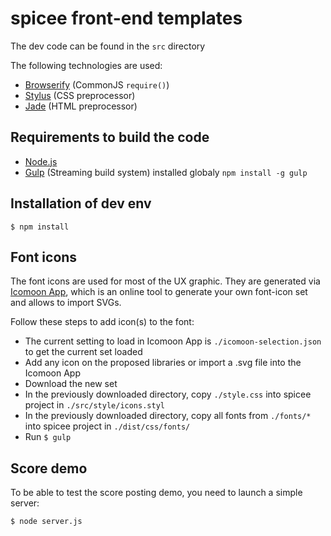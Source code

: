 # spicee front-end templates

The dev code can be found in the `src` directory

The following technologies are used:

- [Browserify](http://browserify.org/) (CommonJS `require()`)
- [Stylus](http://learnboost.github.io/stylus/) (CSS preprocessor)
- [Jade](http://jade-lang.com/) (HTML preprocessor)

## Requirements to build the code

- [Node.js](http://nodejs.org)
- [Gulp](http://gulpjs.com/) (Streaming build system) installed globaly `npm install -g gulp`

## Installation of dev env

```
$ npm install
```

## Font icons

The font icons are used for most of the UX graphic. They are generated via [Icomoon App](http://icomoon.io/app/), which is an online tool to generate your own font-icon set and allows to import SVGs. 

Follow these steps to add icon(s) to the font:

- The current setting to load in Icomoon App is `./icomoon-selection.json` to get the current set loaded
- Add any icon on the proposed libraries or import a .svg file into the Icomoon App
- Download the new set
- In the previously downloaded directory, copy `./style.css` into spicee project in `./src/style/icons.styl`
- In the previously downloaded directory, copy all fonts from `./fonts/*` into spicee project in `./dist/css/fonts/`
- Run `$ gulp`

## Score demo

To be able to test the score posting demo, you need to launch a simple server:

```
$ node server.js
```
